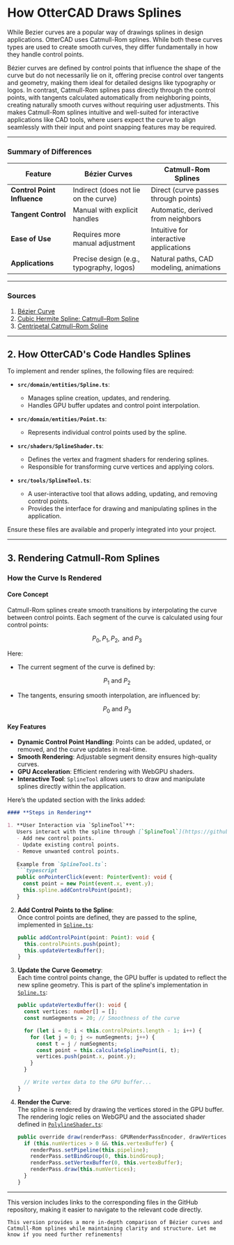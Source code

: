 # **How OtterCAD Draws Splines**

While Bezier curves are a popular way of drawings splines in design applications. OtterCAD uses Catmull-Rom splines. While both these curves types are used to create smooth curves, they differ fundamentally in how they handle control points. 

Bézier curves are defined by control points that influence the shape of the curve but do not necessarily lie on it, offering precise control over tangents and geometry, making them ideal for detailed designs like typography or logos. In contrast, Catmull-Rom splines pass directly through the control points, with tangents calculated automatically from neighboring points, creating naturally smooth curves without requiring user adjustments. This makes Catmull-Rom splines intuitive and well-suited for interactive applications like CAD tools, where users expect the curve to align seamlessly with their input and point snapping features may be required.

---

### **Summary of Differences**

| **Feature**               | **Bézier Curves**                            | **Catmull-Rom Splines**                  |
|---------------------------|---------------------------------------------|------------------------------------------|
| **Control Point Influence** | Indirect (does not lie on the curve)        | Direct (curve passes through points)     |
| **Tangent Control**        | Manual with explicit handles                | Automatic, derived from neighbors        |
| **Ease of Use**            | Requires more manual adjustment             | Intuitive for interactive applications   |
| **Applications**           | Precise design (e.g., typography, logos)    | Natural paths, CAD modeling, animations  |

---

### **Sources**

1. [Bézier Curve](https://en.wikipedia.org/wiki/B%C3%A9zier_curve)  
2. [Cubic Hermite Spline: Catmull–Rom Spline](https://en.wikipedia.org/wiki/Cubic_Hermite_spline#Catmull%E2%80%93Rom_spline)  
3. [Centripetal Catmull–Rom Spline](https://en.wikipedia.org/wiki/Centripetal_Catmull%E2%80%93Rom_spline)

---

## **2. How OtterCAD's Code Handles Splines**

To implement and render splines, the following files are required:

- **`src/domain/entities/Spline.ts`**:
  - Manages spline creation, updates, and rendering.
  - Handles GPU buffer updates and control point interpolation.

- **`src/domain/entities/Point.ts`**:
  - Represents individual control points used by the spline.

- **`src/shaders/SplineShader.ts`**:
  - Defines the vertex and fragment shaders for rendering splines.
  - Responsible for transforming curve vertices and applying colors.

- **`src/tools/SplineTool.ts`**:
  - A user-interactive tool that allows adding, updating, and removing control points.
  - Provides the interface for drawing and manipulating splines in the application.

Ensure these files are available and properly integrated into your project.

---

## **3. Rendering Catmull-Rom Splines**

### **How the Curve Is Rendered**

#### **Core Concept**

Catmull-Rom splines create smooth transitions by interpolating the curve between control points. Each segment of the curve is calculated using four control points:

$$
P_0, P_1, P_2, \text{ and } P_3
$$

Here:

- The current segment of the curve is defined by:

$$
P_1 \text{ and } P_2
$$

- The tangents, ensuring smooth interpolation, are influenced by:

$$
P_0 \text{ and } P_3
$$

#### **Key Features**
- **Dynamic Control Point Handling**: Points can be added, updated, or removed, and the curve updates in real-time.
- **Smooth Rendering**: Adjustable segment density ensures high-quality curves.
- **GPU Acceleration**: Efficient rendering with WebGPU shaders.
- **Interactive Tool**: `SplineTool` allows users to draw and manipulate splines directly within the application.

Here’s the updated section with the links added:

```markdown
#### **Steps in Rendering**

1. **User Interaction via `SplineTool`**:  
   Users interact with the spline through [`SplineTool`](https://github.com/CristianSotomayorGit/WebCAD/blob/master/src/domain/tools/DrawingTools/SplineTool.ts), which provides intuitive controls to:
   - Add new control points.
   - Update existing control points.
   - Remove unwanted control points.
   
   Example from `SplineTool.ts`:
   ```typescript
   public onPointerClick(event: PointerEvent): void {
     const point = new Point(event.x, event.y);
     this.spline.addControlPoint(point);
   }
   ```

2. **Add Control Points to the Spline**:  
   Once control points are defined, they are passed to the spline, implemented in [`Spline.ts`](https://github.com/CristianSotomayorGit/WebCAD/blob/master/src/domain/entities/Spline.ts):
   ```typescript
   public addControlPoint(point: Point): void {
     this.controlPoints.push(point);
     this.updateVertexBuffer();
   }
   ```

3. **Update the Curve Geometry**:  
   Each time control points change, the GPU buffer is updated to reflect the new spline geometry. This is part of the spline's implementation in [`Spline.ts`](https://github.com/CristianSotomayorGit/WebCAD/blob/master/src/domain/entities/Spline.ts):
   ```typescript
   public updateVertexBuffer(): void {
     const vertices: number[] = [];
     const numSegments = 20; // Smoothness of the curve

     for (let i = 0; i < this.controlPoints.length - 1; i++) {
       for (let j = 0; j <= numSegments; j++) {
         const t = j / numSegments;
         const point = this.calculateSplinePoint(i, t);
         vertices.push(point.x, point.y);
       }
     }

     // Write vertex data to the GPU buffer...
   }
   ```

4. **Render the Curve**:  
   The spline is rendered by drawing the vertices stored in the GPU buffer. The rendering logic relies on WebGPU and the associated shader defined in [`PolylineShader.ts`](https://github.com/CristianSotomayorGit/WebCAD/blob/master/src/shaders/PolylineShader.ts):
   ```typescript
   public override draw(renderPass: GPURenderPassEncoder, drawVertices: boolean): void {
     if (this.numVertices > 0 && this.vertexBuffer) {
       renderPass.setPipeline(this.pipeline);
       renderPass.setBindGroup(0, this.bindGroup);
       renderPass.setVertexBuffer(0, this.vertexBuffer);
       renderPass.draw(this.numVertices);
     }
   }
   ```
---

This version includes links to the corresponding files in the GitHub repository, making it easier to navigate to the relevant code directly.
```
This version provides a more in-depth comparison of Bézier curves and Catmull-Rom splines while maintaining clarity and structure. Let me know if you need further refinements!
